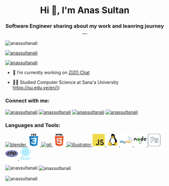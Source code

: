 <h1 align="center">Hi 👋, I'm Anas Sultan</h1>
<h3 align="center">Software Engineer sharing about my work and leanring journey ...</h3>

<p align="left"> <img src="https://komarev.com/ghpvc/?username=anassultanali&label=Profile%20views&color=0e75b6&style=flat" alt="anassultanali" /> </p>

<p align="left"> <a href="https://github.com/ryo-ma/github-profile-trophy"><img src="https://github-profile-trophy.vercel.app/?username=anassultanali" alt="anassultanali" /></a> </p>

<p align="left"> <a href="https://twitter.com/anassultanali" target="blank"><img src="https://img.shields.io/twitter/follow/anassultanali?logo=twitter&style=for-the-badge" alt="anassultanali" /></a> </p>

- 🔭 I’m currently working on [ZIZO Chat](-----)

- 👨‍💻 Studied Computer Science at Sana'a University [https://su.edu.ye/en/)](https://su.edu.ye/en/))

<h3 align="left">Connect with me:</h3>
<p align="left">
<a href="https://twitter.com/anas_sultan_" target="blank"><img align="center" src="https://raw.githubusercontent.com/rahuldkjain/github-profile-readme-generator/master/src/images/icons/Social/twitter.svg" alt="anassultanali" height="30" width="40" /></a>
<a href="https://linkedin.com/in/anassultanali" target="blank"><img align="center" src="https://raw.githubusercontent.com/rahuldkjain/github-profile-readme-generator/master/src/images/icons/Social/linked-in-alt.svg" alt="anassultanali" height="30" width="40" /></a>
<a href="https://fb.com/anassultanali" target="blank"><img align="center" src="https://raw.githubusercontent.com/rahuldkjain/github-profile-readme-generator/master/src/images/icons/Social/facebook.svg" alt="anassultanali" height="30" width="40" /></a>
<a href="https://instagram.com/anassultanali" target="blank"><img align="center" src="https://raw.githubusercontent.com/rahuldkjain/github-profile-readme-generator/master/src/images/icons/Social/instagram.svg" alt="anassultanali" height="30" width="40" /></a>
</p>

<h3 align="left">Languages and Tools:</h3>
<p align="left"> <a href="https://www.blender.org/" target="_blank" rel="noreferrer"> <img src="https://download.blender.org/branding/community/blender_community_badge_white.svg" alt="blender" width="40" height="40"/> </a> <a href="https://www.w3schools.com/css/" target="_blank" rel="noreferrer"> <img src="https://raw.githubusercontent.com/devicons/devicon/master/icons/css3/css3-original-wordmark.svg" alt="css3" width="40" height="40"/> </a> <a href="https://git-scm.com/" target="_blank" rel="noreferrer"> <img src="https://www.vectorlogo.zone/logos/git-scm/git-scm-icon.svg" alt="git" width="40" height="40"/> </a> <a href="https://www.w3.org/html/" target="_blank" rel="noreferrer"> <img src="https://raw.githubusercontent.com/devicons/devicon/master/icons/html5/html5-original-wordmark.svg" alt="html5" width="40" height="40"/> </a> <a href="https://www.adobe.com/in/products/illustrator.html" target="_blank" rel="noreferrer"> <img src="https://www.vectorlogo.zone/logos/adobe_illustrator/adobe_illustrator-icon.svg" alt="illustrator" width="40" height="40"/> </a> <a href="https://developer.mozilla.org/en-US/docs/Web/JavaScript" target="_blank" rel="noreferrer"> <img src="https://raw.githubusercontent.com/devicons/devicon/master/icons/javascript/javascript-original.svg" alt="javascript" width="40" height="40"/> </a> <a href="https://www.linux.org/" target="_blank" rel="noreferrer"> <img src="https://raw.githubusercontent.com/devicons/devicon/master/icons/linux/linux-original.svg" alt="linux" width="40" height="40"/> </a> <a href="https://www.mysql.com/" target="_blank" rel="noreferrer"> <img src="https://raw.githubusercontent.com/devicons/devicon/master/icons/mysql/mysql-original-wordmark.svg" alt="mysql" width="40" height="40"/> </a> <a href="https://nodejs.org" target="_blank" rel="noreferrer"> <img src="https://raw.githubusercontent.com/devicons/devicon/master/icons/nodejs/nodejs-original-wordmark.svg" alt="nodejs" width="40" height="40"/> </a> <a href="https://www.photoshop.com/en" target="_blank" rel="noreferrer"> <img src="https://raw.githubusercontent.com/devicons/devicon/master/icons/photoshop/photoshop-line.svg" alt="photoshop" width="40" height="40"/> </a> <a href="https://www.php.net" target="_blank" rel="noreferrer"> <img src="https://raw.githubusercontent.com/devicons/devicon/master/icons/php/php-original.svg" alt="php" width="40" height="40"/> </a> <a href="https://reactjs.org/" target="_blank" rel="noreferrer"> <img src="https://raw.githubusercontent.com/devicons/devicon/master/icons/react/react-original-wordmark.svg" alt="react" width="40" height="40"/> </a> </p>

<p><img align="left" src="https://github-readme-stats.vercel.app/api/top-langs?username=anassultanali&show_icons=true&locale=en&layout=compact" alt="anassultanali" /></p>

<p>&nbsp;<img align="center" src="https://github-readme-stats.vercel.app/api?username=anassultanali&show_icons=true&locale=en" alt="anassultanali" /></p>

<p><img align="center" src="https://github-readme-streak-stats.herokuapp.com/?user=anassultanali&" alt="anassultanali" /></p>
